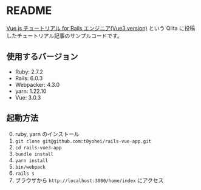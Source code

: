 # README
[Vue.js チュートリアル for Rails エンジニア(Vue3 version)](https://qiita.com/t0yohei/cd11b15642fbb26f71e2) という Qiita に投稿したチュートリアル記事のサンプルコードです。

## 使用するバージョン
- Ruby: 2.7.2
- Rails: 6.0.3
- Webpacker: 4.3.0
- yarn: 1.22.10
- Vue: 3.0.3

## 起動方法
0. ruby, yarn のインストール
1. `git clone git@github.com:t0yohei/rails-vue-app.git` 
2. `cd rails-vue3-app`
3. `bundle install`
4. `yarn install`
5. `bin/webpack`
6. `rails s`
7. ブラウザから `http://localhost:3000/home/index` にアクセス
